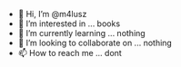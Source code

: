 - 👋 Hi, I’m @m4lusz
- 👀 I’m interested in ... books
- 🌱 I’m currently learning ... nothing
- 💞️ I’m looking to collaborate on ... nothing
- 📫 How to reach me ... dont

<!---
m4lusz/m4lusz is a ✨ special ✨ repository because its `README.md` (this file) appears on your GitHub profile.
You can click the Preview link to take a look at your changes.
--->
